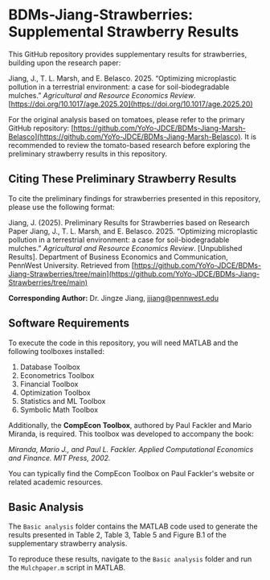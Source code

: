 # BDMs-Jiang-Strawberries: Supplemental Strawberry Results

This GitHub repository provides supplementary results for strawberries, building upon the research paper:

Jiang, J., T. L. Marsh, and E. Belasco. 2025. “Optimizing microplastic pollution in a terrestrial environment: a case for soil-biodegradable mulches.” *Agricultural and Resource Economics Review*. [https://doi.org/10.1017/age.2025.20](https://doi.org/10.1017/age.2025.20)

For the original analysis based on tomatoes, please refer to the primary GitHub repository: [https://github.com/YoYo-JDCE/BDMs-Jiang-Marsh-Belasco](https://github.com/YoYo-JDCE/BDMs-Jiang-Marsh-Belasco). It is recommended to review the tomato-based research before exploring the preliminary strawberry results in this repository.

## Citing These Preliminary Strawberry Results

To cite the preliminary findings for strawberries presented in this repository, please use the following format:

Jiang, J. (2025). Preliminary Results for Strawberries based on Research Paper Jiang, J., T. L. Marsh, and E. Belasco. 2025. “Optimizing microplastic pollution in a terrestrial environment: a case for soil-biodegradable mulches.” *Agricultural and Resource Economics Review*. [Unpublished Results]. Department of Business Economics and Communication, PennWest University. Retrieved from [https://github.com/YoYo-JDCE/BDMs-Jiang-Strawberries/tree/main](https://github.com/YoYo-JDCE/BDMs-Jiang-Strawberries/tree/main)

**Corresponding Author:** Dr. Jingze Jiang, jjiang@pennwest.edu

## Software Requirements

To execute the code in this repository, you will need MATLAB and the following toolboxes installed:

1.  Database Toolbox
2.  Econometrics Toolbox
3.  Financial Toolbox
4.  Optimization Toolbox
5.  Statistics and ML Toolbox
6.  Symbolic Math Toolbox

Additionally, the **CompEcon Toolbox**, authored by Paul Fackler and Mario Miranda, is required. This toolbox was developed to accompany the book:

*Miranda, Mario J., and Paul L. Fackler. Applied Computational Economics and Finance. MIT Press, 2002.*

You can typically find the CompEcon Toolbox on Paul Fackler's website or related academic resources.

## Basic Analysis

The `Basic analysis` folder contains the MATLAB code used to generate the results presented in Table 2, Table 3, Table 5 and Figure B.1 of the supplementary strawberry analysis.

To reproduce these results, navigate to the `Basic analysis` folder and run the `Mulchpaper.m` script in MATLAB.
